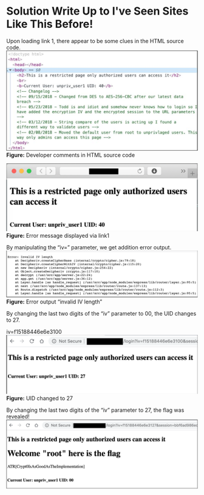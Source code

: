 # Solution Write Up to I've Seen Sites Like This Before!

Upon loading link 1, there appear to be some clues in the HTML source code.
![Developer comments in HTML source code](assets/images/00.png)
**Figure:** Developer comments in HTML source code

![Error message displayed via link1](assets/images/01.png)
**Figure:** Error message displayed via link1

By manipulating the “iv=” parameter, we get addition error output.
![Error output “invalid IV length”](assets/images/02.png)
**Figure:** Error output “invalid IV length”

By changing the last two digits of the “iv” parameter to 00, the UID changes to 27.

iv=f15188446e6e3100
![UID changed to 27](assets/images/03.png)
**Figure:** UID changed to 27

By changing the last two digits of the “iv” parameter to 27, the flag was revealed!
![flag](assets/images/04.png)
